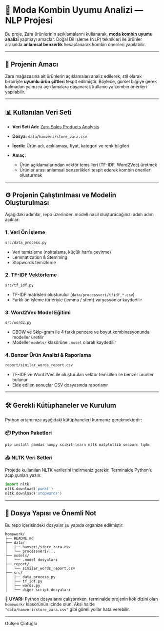 # 👗 Moda Kombin Uyumu Analizi — NLP Projesi

Bu proje, Zara ürünlerinin açıklamalarını kullanarak, **moda kombin uyumu analizi** yapmayı amaçlar. Doğal Dil İşleme (NLP) teknikleri ile ürünler arasında **anlamsal benzerlik** hesaplanarak kombin önerileri yapılabilir.

---

## 🎯 Projenin Amacı

Zara mağazasına ait ürünlerin açıklamaları analiz edilerek, stil olarak birbiriyle **uyumlu ürün çiftleri** tespit edilmiştir. Böylece, görsel bilgiye gerek kalmadan yalnızca açıklamalara dayanarak kullanıcıya kombin önerileri yapılabilir.

---

## 📊 Kullanılan Veri Seti

* **Veri Seti Adı:** [Zara Sales Products Analysis](https://www.kaggle.com/datasets/kingabzpro/zara-sales-products-analysis)
* **Dosya:** `data/hamveri/store_zara.csv`
* **İçerik:** Ürün adı, açıklaması, fiyat, kategori ve renk bilgileri
* **Amaç:**

  * Ürün açıklamalarından vektör temsilleri (TF-IDF, Word2Vec) üretmek
  * Ürünler arası anlamsal benzerlikleri tespit ederek kombin önerileri oluşturmak

---

## ⚙️ Projenin Çalıştırılması ve Modelin Oluşturulması

Aşağıdaki adımlar, repo üzerinden modeli nasıl oluşturacağınızı adım adım açıklar:

### 1. Veri Ön İşleme

```bash
src/data_process.py
```

* Veri temizleme (noktalama, küçük harfe çevirme)
* Lemmatization & Stemming
* Stopwords temizleme

### 2. TF-IDF Vektörleme

```bash
src/tf_idf.py
```

* TF-IDF matrisleri oluşturulur (`data/processveri/tfidf_*.csv`)
* Farklı ön işleme türleriyle (lemma / stem) varyasyonlar kaydedilir

### 3. Word2Vec Model Eğitimi

```bash
src/word2.py
```

* CBOW ve Skip-gram ile 4 farklı pencere ve boyut kombinasyonunda modeller üretilir
* Modeller `models/` klasörüne `.model` olarak kaydedilir

### 4. Benzer Ürün Analizi & Raporlama

```bash
report/similar_words_report.csv
```

* TF-IDF ve Word2Vec ile oluşturulan vektör temsilleri ile benzer ürünler bulunur
* Elde edilen sonuçlar CSV dosyasında raporlanır

---

## 🛠️ Gerekli Kütüphaneler ve Kurulum

Python ortamınıza aşağıdaki kütüphaneleri kurmanız gerekmektedir:

### 📦 Python Paketleri

```bash
pip install pandas numpy scikit-learn nltk matplotlib seaborn tqdm
```

### 📥 NLTK Veri Setleri

Projede kullanılan NLTK verilerini indirmeniz gerekir. Terminalde Python'u açıp şunları yazın:

```python
import nltk
nltk.download('punkt')
nltk.download('stopwords')
```

---

## 📁 Dosya Yapısı ve Önemli Not

Bu repo içerisindeki dosyalar şu yapıda organize edilmiştir:

```
homework/
├── README.md
├── data/
│   ├── hamveri/store_zara.csv
│   └── processveri/...
├── models/
│   └── .model dosyaları
├── report/
│   └── similar_words_report.csv
├── src/
│   ├── data_process.py
│   ├── tf_idf.py
│   ├── word2.py
│   └── diğer script dosyaları
```

📌 **UYARI:** Python dosyalarını çalıştırırken, terminalde projenin kök dizini olan `homework/` klasörünün içinde olun. Aksi halde `"data/hamveri/store_zara.csv"` gibi göreli yollar hata verebilir.

---
Gülşen Çintuğlu
